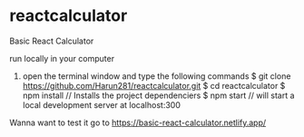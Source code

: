 # reactcalculator
Basic React Calculator

run locally in your computer
1. open the terminal window and type the following commands
    $ git clone https://github.com/Harun281/reactcalculator.git
    $ cd reactcalculator
    $ npm install // Installs the project dependenciers
    $ npm start // will start a local development server at localhost:300

Wanna want to test it
go to https://basic-react-calculator.netlify.app/